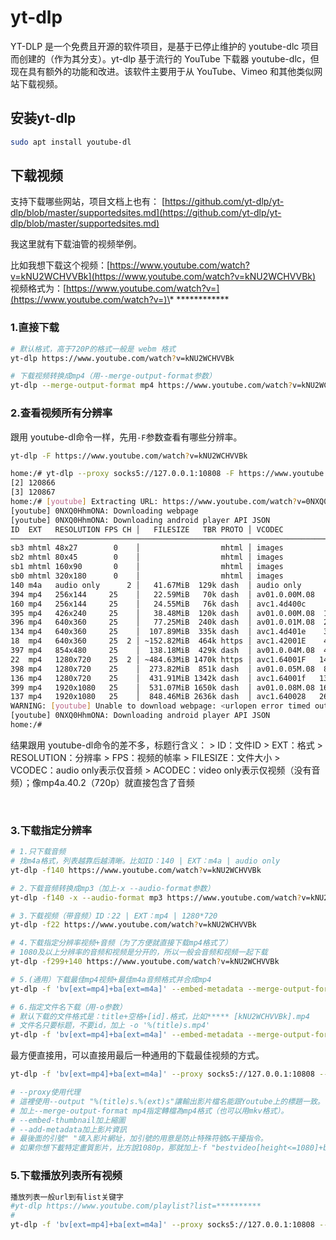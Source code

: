 # yt-dlp

YT-DLP 是一个免费且开源的软件项目，是基于已停止维护的 youtube-dlc 项目而创建的（作为其分支）。yt-dlp 基于流行的  YouTube 下载器 youtube-dlc，但现在具有额外的功能和改进。该软件主要用于从 YouTube、Vimeo  和其他类似网站下载视频。

## 安装yt-dlp

```bash
sudo apt install youtube-dl
```

## 下载视频

支持下载哪些网站，项目文档上也有：
[https://github.com/yt-dlp/yt-dlp/blob/master/supportedsites.md](https://github.com/yt-dlp/yt-dlp/blob/master/supportedsites.md)

我这里就有下载油管的视频举例。

比如我想下载这个视频：[https://www.youtube.com/watch?v=kNU2WCHVVBk](https://www.youtube.com/watch?v=kNU2WCHVVBk)
视频格式为：[https://www.youtube.com/watch?v=](https://www.youtube.com/watch?v=)\* ************

### 1.直接下载

```bash
# 默认格式，高于720P的格式一般是 webm 格式
yt-dlp https://www.youtube.com/watch?v=kNU2WCHVVBk

# 下载视频转换成mp4（用--merge-output-format参数）
yt-dlp --merge-output-format mp4 https://www.youtube.com/watch?v=kNU2WCHVVBk
```

### 2.查看视频所有分辨率

跟用 youtube-dl命令一样，先用`-F`​参数查看有哪些分辨率。

```bash
yt-dlp -F https://www.youtube.com/watch?v=kNU2WCHVVBk
```

```bash
home:/# yt-dlp --proxy socks5://127.0.0.1:10808 -F https://www.youtube.com/watch?v=0NXQ0HhmONA&list=PLOrf2h5ONlwUTW9etWK4b3xQiz8LdgkKS&index=16
[2] 120866
[3] 120867
home:/# [youtube] Extracting URL: https://www.youtube.com/watch?v=0NXQ0HhmONA
[youtube] 0NXQ0HhmONA: Downloading webpage
[youtube] 0NXQ0HhmONA: Downloading android player API JSON
ID  EXT   RESOLUTION FPS CH │   FILESIZE   TBR PROTO │ VCODEC          VBR ACODEC      ABR ASR MORE INFO
───────────────────────────────────────────────────────────────────────────────────────────────────────────────
sb3 mhtml 48x27        0    │                  mhtml │ images                                  storyboard
sb2 mhtml 80x45        0    │                  mhtml │ images                                  storyboard
sb1 mhtml 160x90       0    │                  mhtml │ images                                  storyboard
sb0 mhtml 320x180      0    │                  mhtml │ images                                  storyboard
140 m4a   audio only      2 │   41.67MiB  129k dash  │ audio only          mp4a.40.2  129k 44k medium, m4a_dash
394 mp4   256x144     25    │   22.59MiB   70k dash  │ av01.0.00M.08   70k video only          144p, mp4_dash
160 mp4   256x144     25    │   24.55MiB   76k dash  │ avc1.4d400c     76k video only          144p, mp4_dash
395 mp4   426x240     25    │   38.48MiB  120k dash  │ av01.0.00M.08  120k video only          240p, mp4_dash
396 mp4   640x360     25    │   77.25MiB  240k dash  │ av01.0.01M.08  240k video only          360p, mp4_dash
134 mp4   640x360     25    │  107.89MiB  335k dash  │ avc1.4d401e    335k video only          360p, mp4_dash
18  mp4   640x360     25  2 │ ~152.82MiB  464k https │ avc1.42001E    464k mp4a.40.2    0k 44k 360p
397 mp4   854x480     25    │  138.18MiB  429k dash  │ av01.0.04M.08  429k video only          480p, mp4_dash
22  mp4   1280x720    25  2 │ ~484.63MiB 1470k https │ avc1.64001F   1470k mp4a.40.2    0k 44k 720p
398 mp4   1280x720    25    │  273.82MiB  851k dash  │ av01.0.05M.08  851k video only          720p, mp4_dash
136 mp4   1280x720    25    │  431.91MiB 1342k dash  │ avc1.64001f   1342k video only          720p, mp4_dash
399 mp4   1920x1080   25    │  531.07MiB 1650k dash  │ av01.0.08M.08 1650k video only          1080p, mp4_dash
137 mp4   1920x1080   25    │  848.46MiB 2636k dash  │ avc1.640028   2636k video only          1080p, mp4_dash
WARNING: [youtube] Unable to download webpage: <urlopen error timed out>
[youtube] 0NXQ0HhmONA: Downloading android player API JSON
home:/# 
```

结果跟用 youtube-dl命令的差不多，标题行含义： > ID：文件ID > EXT：格式 > RESOLUTION：分辨率 > FPS：视频的帧率 > FILESIZE：文件大小 > VCODEC：audio only表示仅音频 > ACODEC：video only表示仅视频（没有音频）；像mp4a.40.2（720p）就直接包含了音频

‍

### 3.下载指定分辨率

```bash
# 1.只下载音频
# 找m4a格式，列表越靠后越清晰。比如ID：140 | EXT：m4a | audio only
yt-dlp -f140 https://www.youtube.com/watch?v=kNU2WCHVVBk

# 2.下载音频转换成mp3（加上-x --audio-format参数）
yt-dlp -f140 -x --audio-format mp3 https://www.youtube.com/watch?v=kNU2WCHVVBk

# 3.下载视频（带音频）ID：22 | EXT：mp4 | 1280*720
yt-dlp -f22 https://www.youtube.com/watch?v=kNU2WCHVVBk

# 4.下载指定分辨率视频+音频（为了方便就直接下载mp4格式了）
# 1080及以上分辨率的音频和视频是分开的，所以一般会音频和视频一起下载
yt-dlp -f299+140 https://www.youtube.com/watch?v=kNU2WCHVVBk

# 5.(通用）下载最佳mp4视频+最佳m4a音频格式并合成mp4
yt-dlp -f 'bv[ext=mp4]+ba[ext=m4a]' --embed-metadata --merge-output-format mp4 https://www.youtube.com/watch?v=kNU2WCHVVBk

# 6.指定文件名下载（用-o参数）
# 默认下载的文件格式是：title+空格+[id].格式，比如***** [kNU2WCHVVBk].mp4
# 文件名只要标题，不要id，加上 -o '%(title)s.mp4'
yt-dlp -f 'bv[ext=mp4]+ba[ext=m4a]' --embed-metadata --merge-output-format mp4 https://www.youtube.com/watch?v=kNU2WCHVVBk -o '%(title)s.mp4'
```

最方便直接用，可以直接用最后一种通用的下载最佳视频的方式。

```bash
yt-dlp -f 'bv[ext=mp4]+ba[ext=m4a]' --proxy socks5://127.0.0.1:10808 --output "%(title)s.%(ext)s" --embed-thumbnail --add-metadata --merge-output-format mp4 "https://www.youtube.com/watch?v=EMPtccgQhRY&t=8625s"

# --proxy使用代理
# 這裡使用--output "%(title)s.%(ext)s"讓輸出影片檔名能跟Youtube上的標題一致。
# 加上--merge-output-format mp4指定轉檔為mp4格式（也可以用mkv格式）。
# --embed-thumbnail加上縮圖
# --add-metadata加上影片資訊
# 最後面的引號" "填入影片網址，加引號的用意是防止特殊符號&干擾指令。
# 如果你想下載特定畫質影片，比方說1080p，那就加上-f "bestvideo[height<=1080]+bestaudio[ext=m4a]"的參數，指定影片最大高度。至於其他畫質，2160為4K，1080為1080p，720為720p，以此類推。
```

### 5.下载播放列表所有视频

```bash
播放列表一般url到有list关键字
#yt-dlp https://www.youtube.com/playlist?list=**********
#
yt-dlp -f 'bv[ext=mp4]+ba[ext=m4a]' --proxy socks5://127.0.0.1:10808 --output "%(playlist)s/%(title)s.%(ext)s" --embed-thumbnail --add-metadata --merge-output-format mp4 "https://www.youtube.com/watch?v=CTRvs6bW6CQ&list=PLOrf2h5ONlwUTW9etWK4b3xQiz8LdgkKS"

```

‍
